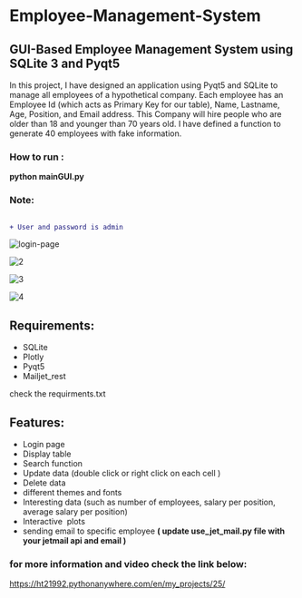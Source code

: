 # Employee-Management-System

## GUI-Based Employee Management System using SQLite 3 and Pyqt5

In this project, I have designed an application using Pyqt5 and SQLite to manage all employees of a hypothetical company.
Each employee has an Employee Id (which acts as Primary Key for our table), Name, Lastname, Age, Position, and Email address. This Company will hire people who are older than 18 and younger than 70 years old.
I have defined a function to generate 40 employees with fake information.



### How to run :

**python mainGUI.py**

### Note:
```diff

+ User and password is admin

```


![login-page](https://user-images.githubusercontent.com/47816410/132484334-cdf24c6b-f30a-425e-b39a-8f0264db7cce.png)



![2](https://user-images.githubusercontent.com/47816410/132485705-da50482b-4c0a-43da-a65e-a28ec90db4fb.png)



![3](https://user-images.githubusercontent.com/47816410/132486835-01b2c887-ed3d-4e2f-bfb6-482c1c519c6b.png)



![4](https://user-images.githubusercontent.com/47816410/132486771-7e5f5103-d6fa-4d92-872c-f9f962383411.png)



## Requirements:
* SQLite
* Plotly
* Pyqt5
* Mailjet_rest

check the requirments.txt

## Features:
* Login page 
* Display table
* Search function 
* Update data (double click or right click on each cell )
* Delete data 
* different themes and fonts
* Interesting data (such as number of employees, salary per position, average salary per position)
* Interactive  plots
* sending email to specific employee **( update use_jet_mail.py file with your jetmail api and email )**

### for more information and video check the link below:

https://ht21992.pythonanywhere.com/en/my_projects/25/
